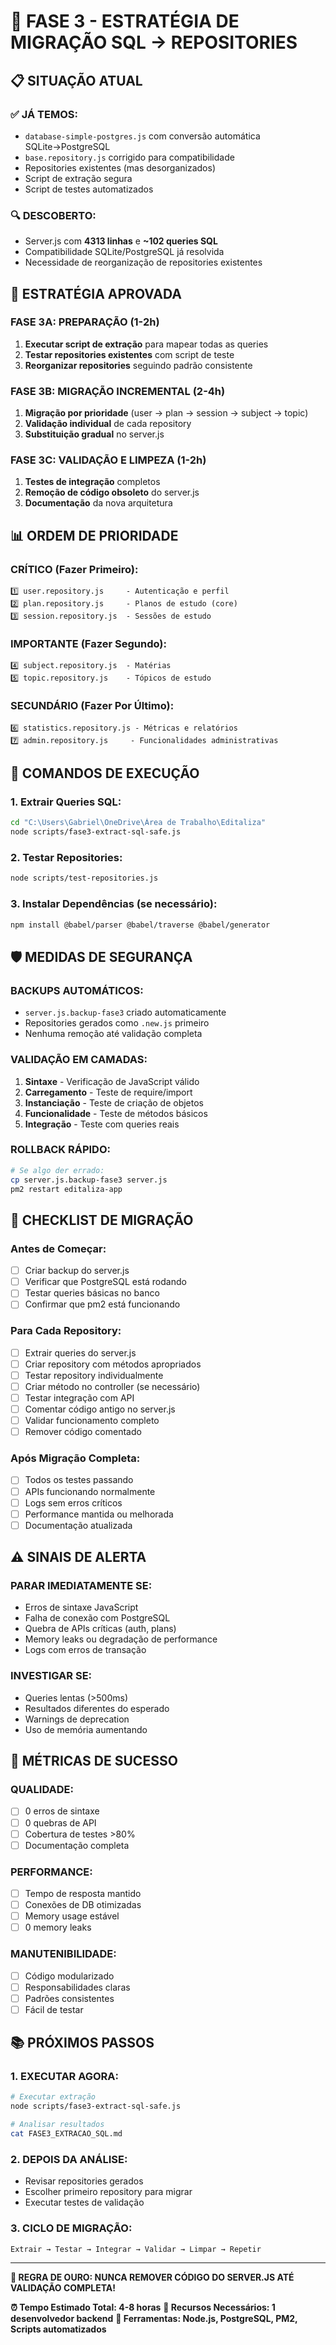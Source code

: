 # 🚀 FASE 3 - ESTRATÉGIA DE MIGRAÇÃO SQL → REPOSITORIES

## 📋 SITUAÇÃO ATUAL

### ✅ **JÁ TEMOS:**
- `database-simple-postgres.js` com conversão automática SQLite→PostgreSQL
- `base.repository.js` corrigido para compatibilidade
- Repositories existentes (mas desorganizados)
- Script de extração segura
- Script de testes automatizados

### 🔍 **DESCOBERTO:**
- Server.js com **4313 linhas** e **~102 queries SQL**
- Compatibilidade SQLite/PostgreSQL já resolvida
- Necessidade de reorganização de repositories existentes

## 🎯 **ESTRATÉGIA APROVADA**

### **FASE 3A: PREPARAÇÃO (1-2h)**
1. **Executar script de extração** para mapear todas as queries
2. **Testar repositories existentes** com script de teste
3. **Reorganizar repositories** seguindo padrão consistente

### **FASE 3B: MIGRAÇÃO INCREMENTAL (2-4h)**
1. **Migração por prioridade** (user → plan → session → subject → topic)
2. **Validação individual** de cada repository
3. **Substituição gradual** no server.js

### **FASE 3C: VALIDAÇÃO E LIMPEZA (1-2h)**
1. **Testes de integração** completos
2. **Remoção de código obsoleto** do server.js
3. **Documentação** da nova arquitetura

## 📊 **ORDEM DE PRIORIDADE**

### **CRÍTICO (Fazer Primeiro):**
```
1️⃣ user.repository.js     - Autenticação e perfil
2️⃣ plan.repository.js     - Planos de estudo (core)
3️⃣ session.repository.js  - Sessões de estudo
```

### **IMPORTANTE (Fazer Segundo):**
```
4️⃣ subject.repository.js  - Matérias
5️⃣ topic.repository.js    - Tópicos de estudo
```

### **SECUNDÁRIO (Fazer Por Último):**
```
6️⃣ statistics.repository.js - Métricas e relatórios
7️⃣ admin.repository.js     - Funcionalidades administrativas
```

## 🔧 **COMANDOS DE EXECUÇÃO**

### **1. Extrair Queries SQL:**
```bash
cd "C:\Users\Gabriel\OneDrive\Área de Trabalho\Editaliza"
node scripts/fase3-extract-sql-safe.js
```

### **2. Testar Repositories:**
```bash
node scripts/test-repositories.js
```

### **3. Instalar Dependências (se necessário):**
```bash
npm install @babel/parser @babel/traverse @babel/generator
```

## 🛡️ **MEDIDAS DE SEGURANÇA**

### **BACKUPS AUTOMÁTICOS:**
- `server.js.backup-fase3` criado automaticamente
- Repositories gerados como `.new.js` primeiro
- Nenhuma remoção até validação completa

### **VALIDAÇÃO EM CAMADAS:**
1. **Sintaxe** - Verificação de JavaScript válido
2. **Carregamento** - Teste de require/import
3. **Instanciação** - Teste de criação de objetos
4. **Funcionalidade** - Teste de métodos básicos
5. **Integração** - Teste com queries reais

### **ROLLBACK RÁPIDO:**
```bash
# Se algo der errado:
cp server.js.backup-fase3 server.js
pm2 restart editaliza-app
```

## 📝 **CHECKLIST DE MIGRAÇÃO**

### **Antes de Começar:**
- [ ] Criar backup do server.js
- [ ] Verificar que PostgreSQL está rodando
- [ ] Testar queries básicas no banco
- [ ] Confirmar que pm2 está funcionando

### **Para Cada Repository:**
- [ ] Extrair queries do server.js
- [ ] Criar repository com métodos apropriados
- [ ] Testar repository individualmente
- [ ] Criar método no controller (se necessário)
- [ ] Testar integração com API
- [ ] Comentar código antigo no server.js
- [ ] Validar funcionamento completo
- [ ] Remover código comentado

### **Após Migração Completa:**
- [ ] Todos os testes passando
- [ ] APIs funcionando normalmente
- [ ] Logs sem erros críticos
- [ ] Performance mantida ou melhorada
- [ ] Documentação atualizada

## ⚠️ **SINAIS DE ALERTA**

### **PARAR IMEDIATAMENTE SE:**
- Erros de sintaxe JavaScript
- Falha de conexão com PostgreSQL
- Quebra de APIs críticas (auth, plans)
- Memory leaks ou degradação de performance
- Logs com erros de transação

### **INVESTIGAR SE:**
- Queries lentas (>500ms)
- Resultados diferentes do esperado
- Warnings de deprecation
- Uso de memória aumentando

## 🎯 **MÉTRICAS DE SUCESSO**

### **QUALIDADE:**
- [ ] 0 erros de sintaxe
- [ ] 0 quebras de API
- [ ] Cobertura de testes >80%
- [ ] Documentação completa

### **PERFORMANCE:**
- [ ] Tempo de resposta mantido
- [ ] Conexões de DB otimizadas
- [ ] Memory usage estável
- [ ] 0 memory leaks

### **MANUTENIBILIDADE:**
- [ ] Código modularizado
- [ ] Responsabilidades claras
- [ ] Padrões consistentes
- [ ] Fácil de testar

## 📚 **PRÓXIMOS PASSOS**

### **1. EXECUTAR AGORA:**
```bash
# Executar extração
node scripts/fase3-extract-sql-safe.js

# Analisar resultados
cat FASE3_EXTRACAO_SQL.md
```

### **2. DEPOIS DA ANÁLISE:**
- Revisar repositories gerados
- Escolher primeiro repository para migrar
- Executar testes de validação

### **3. CICLO DE MIGRAÇÃO:**
```
Extrair → Testar → Integrar → Validar → Limpar → Repetir
```

---

**🚨 REGRA DE OURO: NUNCA REMOVER CÓDIGO DO SERVER.JS ATÉ VALIDAÇÃO COMPLETA!**

**⏰ Tempo Estimado Total: 4-8 horas**
**👥 Recursos Necessários: 1 desenvolvedor backend**
**🔧 Ferramentas: Node.js, PostgreSQL, PM2, Scripts automatizados**